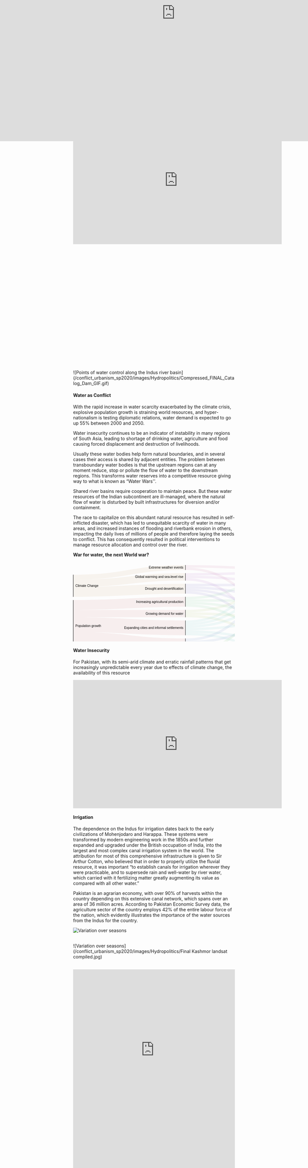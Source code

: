 ```yaml
---
layout: post
date:   2020-05-10
image: "/conflict_urbanism_sp2020/images/Hydropolitics/icon.jpg"
title:  "The Land of Sacred Waters: Hydropolitics in the Indian Subcontinent"
author: "Niharika Shekhawat, Pratibha Singh"
---
```



Water is one of the most basic needs for survival, but it also fuels commerce, trade and economic advancements. Water insecurity continues to be an indicator of instability in many regions of the Indian subcontinent, leading to shortage of drinking water, agriculture and food causing forced displacement and destruction of livelihoods. Usually these water bodies help form natural boundaries, and in several cases their access is shared by adjacent entities. The problem between transboundary water bodies is that the upstream regions can at any moment reduce, stop or pollute the flow of water to the downstream regions. This transforms water reserves into a competitive resource giving way to what is known as “Water World wars''. The theme of our project is to understand this hydropolitics in the Indian subcontinent, looking at the different scales of inter- and intra- hydropolitics and their varied repercussions.

This transforms water reserves into a competitive resource giving way to what is known as “***Water World wars***". The theme of our project is to understand this hydropolitics in the Indian subcontinent, looking at the different scales of inter- and intra- hydropolitics and their varied repercussions.

The river was no longer what appeared as “natural”, it had become the only lifeline for millions of people, separated by a politically charged line, giving birth to the volatile hydropolitics in the Indian subcontinent, and its varied repercussions at different scales between and within the nations.


#### Case Study : Indus River


On Feb 20 2019, India announced the decision to block the flow of water from three tributaries of the Indus river into Pakistan, days after the Pulwama terror attack in which 40 soldiers were killed in Kashmir by a suicide bomber from Pakistan.

<iframe width="650" height="400" src="https://www.youtube.com/embed/lxnNDWsHxos?start=00&end=32" frameborder="0" allow="accelerometer; autoplay; encrypted-media; gyroscope; picture-in-picture" allowfullscreen></iframe>

<div class="iframe-column"><iframe src="https://www.arcgis.com/apps/MapJournal/index.html?appid=a901523dff224ec59a73930d1e98bd5f" style="position:absolute;top:0;left:-175;width:150%;height:800px;" frameborder="0" scrolling="no"></iframe></div>

  <br/>
  <br/>
  <br/>
  <br/>
  <br/>
  <br/>
  <br/>
  <br/>
  <br/>
  <br/>
  <br/>
  <br/>
  <br/>
  <br/>
  <br/>
  <br/>
  <br/>
  <br/>
  <br/>
  <br/>
  <br/>
  <br/>
  <br/>
![Points of water control along the Indus river basin](/conflict_urbanism_sp2020/images/Hydropolitics/Compressed_FINAL_Catalog_Dam_GIF.gif)  
&nbsp;

#### Water as Conflict


With the rapid increase in water scarcity exacerbated by the climate crisis, explosive population growth is straining world resources, and hyper-nationalism is testing diplomatic relations, water demand is expected to go up 55% between 2000 and 2050.

Water insecurity continues to be an indicator of instability in many regions of South Asia, leading to shortage of drinking water, agriculture and food causing forced displacement and destruction of livelihoods. 

Usually these water bodies help form natural boundaries, and in several cases their access is shared by adjacent entities. The problem between transboundary water bodies is that the upstream regions can at any moment reduce, stop or pollute the flow of water to the downstream regions. This transforms water reserves into a competitive resource giving way to what is known as “Water Wars''. 

Shared river basins require cooperation to maintain peace. But these water resources of the Indian subcontinent are ill-managed, where the natural flow of water is disturbed by built infrastructures for diversion and/or containment. 

The race to capitalize on this abundant natural resource has resulted in self-inflicted disaster, which has led to unequitable scarcity of water in many areas, and increased instances of flooding and riverbank erosion in others, impacting the daily lives of millions of people and therefore laying the seeds to conflict. This has consequently resulted in political interventions to manage resource allocation and control over the river.

**War for water, the next World war?**

<svg width="650" height="320" xmlns="http://www.w3.org/2000/svg"><g transform="translate(0, 10)"><g class="links" fill="none" stroke-opacity="0.1"><path d="M1,151.16666666666663C175.25,151.16666666666663,175.25,151.16666666666688,349.5,151.16666666666688" stroke-width="23" style="stroke: rgb(191, 105, 105);"></path><path d="M1,254.66666666666663C175.25,254.66666666666663,175.25,284.66666666666674,349.5,284.66666666666674" stroke-width="30.666666666666668" style="stroke: rgb(191, 105, 105);"></path><path d="M1,124.3333333333333C175.25,124.3333333333333,175.25,114.33333333333353,349.5,114.33333333333353" stroke-width="30.666666666666668" style="stroke: rgb(191, 105, 105);"></path><path d="M1,185.66666666666663C175.25,185.66666666666663,175.25,195.66666666666694,349.5,195.66666666666694" stroke-width="46" style="stroke: rgb(191, 105, 105);"></path><path d="M1,223.99999999999997C175.25,223.99999999999997,175.25,244.00000000000006,349.5,244.00000000000006" stroke-width="30.666666666666668" style="stroke: rgb(191, 105, 105);"></path><path d="M1,83.66666666666664C175.25,83.66666666666664,175.25,73.66666666666667,349.5,73.66666666666667" stroke-width="30.666666666666668" style="stroke: rgb(191, 156, 105);"></path><path d="M1,56.83333333333331C175.25,56.83333333333331,175.25,36.83333333333323,349.5,36.83333333333323" stroke-width="23" style="stroke: rgb(191, 156, 105);"></path><path d="M1,37.666666666666636C175.25,37.666666666666636,175.25,7.666666666666525,349.5,7.666666666666525" stroke-width="15.333333333333334" style="stroke: rgb(191, 156, 105);"></path><path d="M350.5,158.83333333333354C524.75,158.83333333333354,524.75,230.16666666666654,699,230.16666666666654" stroke-width="7.666666666666667" style="stroke: rgb(174, 191, 105);"></path><path d="M350.5,143.50000000000023C524.75,143.50000000000023,524.75,69.83333333333326,699,69.83333333333326" stroke-width="7.666666666666667" style="stroke: rgb(174, 191, 105);"></path><path d="M350.5,151.16666666666688C524.75,151.16666666666688,524.75,166.49999999999991,699,166.49999999999991" stroke-width="7.666666666666667" style="stroke: rgb(174, 191, 105);"></path><path d="M350.5,288.5000000000001C524.75,288.5000000000001,524.75,253.16666666666652,699,253.16666666666652" stroke-width="7.666666666666667" style="stroke: rgb(122, 191, 105);"></path><path d="M350.5,296.1666666666668C524.75,296.1666666666668,524.75,286.16666666666663,699,286.16666666666663" stroke-width="7.666666666666667" style="stroke: rgb(122, 191, 105);"></path><path d="M350.5,280.8333333333334C524.75,280.8333333333334,524.75,189.4999999999999,699,189.4999999999999" stroke-width="7.666666666666667" style="stroke: rgb(122, 191, 105);"></path><path d="M350.5,273.16666666666674C524.75,273.16666666666674,524.75,125.83333333333326,699,125.83333333333326" stroke-width="7.666666666666667" style="stroke: rgb(122, 191, 105);"></path><path d="M350.5,125.83333333333354C524.75,125.83333333333354,524.75,222.4999999999999,699,222.4999999999999" stroke-width="7.666666666666667" style="stroke: rgb(105, 191, 139);"></path><path d="M350.5,102.83333333333353C524.75,102.83333333333353,524.75,29.16666666666664,699,29.16666666666664" stroke-width="7.666666666666667" style="stroke: rgb(105, 191, 139);"></path><path d="M350.5,118.16666666666687C524.75,118.16666666666687,524.75,158.83333333333326,699,158.83333333333326" stroke-width="7.666666666666667" style="stroke: rgb(105, 191, 139);"></path><path d="M350.5,110.5000000000002C524.75,110.5000000000002,524.75,110.49999999999991,699,110.49999999999991" stroke-width="7.666666666666667" style="stroke: rgb(105, 191, 139);"></path><path d="M350.5,207.1666666666669C524.75,207.1666666666669,524.75,237.8333333333332,699,237.8333333333332" stroke-width="7.666666666666667" style="stroke: rgb(105, 191, 191);"></path><path d="M350.5,176.50000000000028C524.75,176.50000000000028,524.75,36.83333333333331,699,36.83333333333331" stroke-width="7.666666666666667" style="stroke: rgb(105, 191, 191);"></path><path d="M350.5,214.83333333333357C524.75,214.83333333333357,524.75,270.83333333333326,699,270.83333333333326" stroke-width="7.666666666666667" style="stroke: rgb(105, 191, 191);"></path><path d="M350.5,184.16666666666694C524.75,184.16666666666694,524.75,77.49999999999993,699,77.49999999999993" stroke-width="7.666666666666667" style="stroke: rgb(105, 191, 191);"></path><path d="M350.5,199.50000000000026C524.75,199.50000000000026,524.75,174.16666666666657,699,174.16666666666657" stroke-width="7.666666666666667" style="stroke: rgb(105, 191, 191);"></path><path d="M350.5,191.8333333333336C524.75,191.8333333333336,524.75,118.16666666666659,699,118.16666666666659" stroke-width="7.666666666666667" style="stroke: rgb(105, 191, 191);"></path><path d="M350.5,247.83333333333337C524.75,247.83333333333337,524.75,245.49999999999986,699,245.49999999999986" stroke-width="7.666666666666667" style="stroke: rgb(105, 139, 191);"></path><path d="M350.5,255.50000000000003C524.75,255.50000000000003,524.75,278.49999999999994,699,278.49999999999994" stroke-width="7.666666666666667" style="stroke: rgb(105, 139, 191);"></path><path d="M350.5,232.50000000000006C524.75,232.50000000000006,524.75,85.1666666666666,699,85.1666666666666" stroke-width="7.666666666666667" style="stroke: rgb(105, 139, 191);"></path><path d="M350.5,240.1666666666667C524.75,240.1666666666667,524.75,181.83333333333323,699,181.83333333333323" stroke-width="7.666666666666667" style="stroke: rgb(105, 139, 191);"></path><path d="M350.5,85.16666666666669C524.75,85.16666666666669,524.75,214.83333333333323,699,214.83333333333323" stroke-width="7.666666666666667" style="stroke: rgb(122, 105, 191);"></path><path d="M350.5,62.16666666666668C524.75,62.16666666666668,524.75,62.1666666666666,699,62.1666666666666" stroke-width="7.666666666666667" style="stroke: rgb(122, 105, 191);"></path><path d="M350.5,77.50000000000001C524.75,77.50000000000001,524.75,151.1666666666666,699,151.1666666666666" stroke-width="7.666666666666667" style="stroke: rgb(122, 105, 191);"></path><path d="M350.5,69.83333333333334C524.75,69.83333333333334,524.75,102.83333333333324,699,102.83333333333324" stroke-width="7.666666666666667" style="stroke: rgb(122, 105, 191);"></path><path d="M350.5,44.49999999999989C524.75,44.49999999999989,524.75,207.16666666666657,699,207.16666666666657" stroke-width="7.666666666666667" style="stroke: rgb(174, 105, 191);"></path><path d="M350.5,29.16666666666656C524.75,29.16666666666656,524.75,21.49999999999997,699,21.49999999999997" stroke-width="7.666666666666667" style="stroke: rgb(174, 105, 191);"></path><path d="M350.5,36.83333333333323C524.75,36.83333333333323,524.75,54.499999999999936,699,54.499999999999936" stroke-width="7.666666666666667" style="stroke: rgb(174, 105, 191);"></path><path d="M350.5,3.8333333333331914C524.75,3.8333333333331914,524.75,13.833333333333306,699,13.833333333333306" stroke-width="7.666666666666667" style="stroke: rgb(191, 105, 156);"></path><path d="M350.5,11.499999999999858C524.75,11.499999999999858,524.75,143.49999999999994,699,143.49999999999994" stroke-width="7.666666666666667" style="stroke: rgb(191, 105, 156);"></path></g><g class="nodes" font-family="Arial, Helvetica" font-size="10"><g><rect x="699" y="203.33333333333323" height="53.66666666666673" width="1" fill="#000"></rect><text x="693" y="230.1666666666666" dy="0.35em" text-anchor="end">Ecological quality of ecosystems</text></g><g><rect x="699" y="9.999999999999972" height="30.66666666666663" width="1" fill="#000"></rect><text x="693" y="25.333333333333286" dy="0.35em" text-anchor="end">Flooding</text></g><g><rect x="699" y="266.99999999999994" height="23.000000000000057" width="1" fill="#000"></rect><text x="693" y="278.5" dy="0.35em" text-anchor="end">Hydro-power production</text></g><g><rect x="699" y="50.6666666666666" height="38.333333333333314" width="1" fill="#000"></rect><text x="693" y="69.83333333333326" dy="0.35em" text-anchor="end">Migration and conflict</text></g><g><rect x="699" y="139.6666666666666" height="53.66666666666663" width="1" fill="#000"></rect><text x="693" y="166.49999999999991" dy="0.35em" text-anchor="end">Water and food production</text></g><g><rect x="699" y="98.99999999999991" height="30.666666666666686" width="1" fill="#000"></rect><text x="693" y="114.33333333333326" dy="0.35em" text-anchor="end">Water pollution and human health</text></g><g><rect x="349.5" y="58.33333333333334" height="30.666666666666856" width="1" fill="#000"></rect><text x="343.5" y="73.66666666666677" dy="0.35em" text-anchor="end">Drought and desertification</text></g><g><rect x="349.5" y="172.66666666666694" height="45.99999999999977" width="1" fill="#000"></rect><text x="343.5" y="195.66666666666683" dy="0.35em" text-anchor="end">Expanding cities and informal settlements</text></g><g><rect x="349.5" y="-1.4210854715202004e-13" height="15.333333333333371" width="1" fill="#000"></rect><text x="343.5" y="7.6666666666665435" dy="0.35em" text-anchor="end">Extreme weather events</text></g><g><rect x="349.5" y="25.33333333333323" height="23.000000000000114" width="1" fill="#000"></rect><text x="343.5" y="36.833333333333286" dy="0.35em" text-anchor="end">Global warming and sea-level rise</text></g><g><rect x="349.5" y="139.66666666666688" height="23.000000000000057" width="1" fill="#000"></rect><text x="343.5" y="151.1666666666669" dy="0.35em" text-anchor="end">Growing demand for water</text></g><g><rect x="349.5" y="99.0000000000002" height="30.666666666666686" width="1" fill="#000"></rect><text x="343.5" y="114.33333333333354" dy="0.35em" text-anchor="end">Increasing agricultural production</text></g><g><rect x="349.5" y="269.3333333333334" height="30.66666666666667" width="1" fill="#000"></rect><text x="343.5" y="284.66666666666674" dy="0.35em" text-anchor="end">Increasing consumption and waste</text></g><g><rect x="349.5" y="228.6666666666667" height="30.66666666666673" width="1" fill="#000"></rect><text x="343.5" y="244.00000000000009" dy="0.35em" text-anchor="end">Increasing production of renewable energy</text></g><g><rect x="0" y="29.99999999999997" height="69" width="1" fill="#000"></rect><text x="7" y="64.49999999999997" dy="0.35em" text-anchor="start">Climate Change</text></g><g><rect x="0" y="108.99999999999997" height="161.00000000000006" width="1" fill="#000"></rect><text x="7" y="189.5" dy="0.35em" text-anchor="start">Population growth</text></g></g></g></svg>

#### Water Insecurity


For Pakistan, with its semi-arid climate and erratic rainfall patterns that get increasingly unpredictable every year due to effects of climate change, the availability of this resource

<iframe width="650" height="400" src="https://www.youtube.com/embed/c85lDN-eDz0?start=194&end=233" frameborder="0" allow="accelerometer; autoplay; encrypted-media; gyroscope; picture-in-picture" allowfullscreen></iframe>

#### Irrigation


The dependence on the Indus for irrigation dates back to the early civilizations of Mohenjodaro and Harappa. These systems were transformed by modern engineering work in the 1850s and further expanded and upgraded under the British occupation of India, into the largest and most complex canal irrigation system in the world. The attribution for most of this comprehensive infrastructure is given to Sir Arthur Cotton, who believed that in order to properly utilize the fluvial resource, it was important “to establish canals for irrigation wherever they were practicable, and to supersede rain and well-water by river water, which carried with it fertilizing matter greatly augmenting its value as compared with all other water.”

Pakistan is an agrarian economy, with over 90% of harvests within the country depending on this extensive canal network, which spans over an area of 36 million acres. According to Pakistan Economic Survey data, the agriculture sector of the country employs 42% of the entire labour force of the nation, which evidently illustrates the importance of the water sources from the Indus for the country. 

![Variation over seasons](/conflict_urbanism_sp2020/images/Hydropolitics/canals_3.jpg)  
&nbsp;

![Variation over seasons](/conflict_urbanism_sp2020/images/Hydropolitics/Final Kashmor landsat compiled.jpg)  
&nbsp;
<iframe frameborder="0" class="juxtapose" width="100%" height="500" src="https://cdn.knightlab.com/libs/juxtapose/latest/embed/index.html?uid=c1e697ca-93e3-11ea-a879-0edaf8f81e27"></iframe>
<iframe frameborder="0" class="juxtapose" width="100%" height="500" src="https://cdn.knightlab.com/libs/juxtapose/latest/embed/index.html?uid=1de95346-93e4-11ea-a879-0edaf8f81e27"></iframe>

![Variation over seasons](/conflict_urbanism_sp2020/images/Hydropolitics/Final_Raster change overtime.jpg)  
&nbsp;


![Variation over seasons](/conflict_urbanism_sp2020/images/Hydropolitics/borderlandsat.jpg)  
&nbsp;

![Variation over seasons](/conflict_urbanism_sp2020/images/Hydropolitics/kashmor-gif.gif)  
&nbsp;

![Variation over seasons](/conflict_urbanism_sp2020/images/Hydropolitics/firozabad-gif.gif)  
&nbsp;

#### Case Study: Kaveri River

<iframe width="650" height="400" src="https://www.youtube.com/embed/0vkGEz9kQbo?start=00&end=31" frameborder="0" allow="accelerometer; autoplay; encrypted-media; gyroscope; picture-in-picture" allowfullscreen></iframe>


<div class="iframe-column"><iframe src="https://www.arcgis.com/apps/MapJournal/index.html?appid=27f210f1ba314d2e8cab294c724abba8" style="position:absolute;top:0;left:-175;width:150%;height:800px;" frameborder="0" scrolling="no"></iframe></div>

  <br/>
  <br/>
  <br/>
  <br/>
  <br/>
  <br/>
  <br/>
  <br/>
  <br/>
  <br/>
  <br/>
  <br/>
  <br/>
  <br/>
  <br/>
  <br/>
  <br/>
  <br/>
  <br/>
  <br/>
  <br/>
  <br/>
  <br/>
  
  
text


#### Sources  

To be updated
